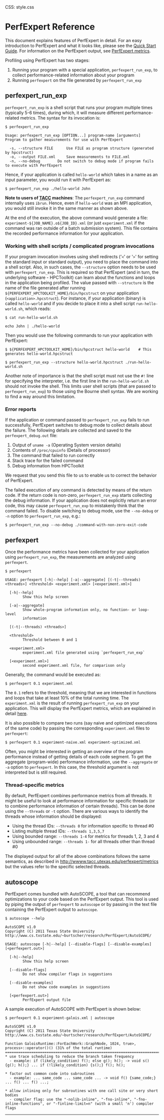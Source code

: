 CSS: style.css

PerfExpert Reference
====================

This document explains features of PerfExpert in detail. For an easy introduction to PerfExpert and what it looks like, please see the [Quick Start Guide](http://www.tacc.utexas.edu/perfexpert/quick-start-guide/). For information on the PerfExpert output, see [PerfExpert metrics](http://www.tacc.utexas.edu/perfexpert/metrics).

Profiling using PerfExpert has two stages: 

1. Running your program with a special application, `perfexpert_run_exp`, to collect performance-related information about your program
2. Running `perfexpert` on the file generated by `perfexpert_run_exp`

perfexpert\_run\_exp
--------------------

`perfexpert_run_exp` is a shell script that runs your program multiple times (typically 5-6 times), during which, it will measure different performance-related metrics. The syntax for its invocation is:

    $ perfexpert_run_exp 

    Usage: perfexpert_run_exp [OPTION...] program-name [arguments]
    Program to gather measurements for use with PerfExpert
    
      -s, --structure FILE		Use FILE as program structure (generated by hpcstruct)
      -o, --output FILE.xml		Save measurements to FILE.xml
      -n, --no-debug		Do not switch to debug mode if program fails to execute with PerfExpert

Hence, if your application is called `hello-world` which takes in a name as an input parameter, you would run it with PerfExpert as:

    $ perfexpert_run_exp ./hello-world John

**Note to users of [TACC](http://www.tacc.utexas.edu/) machines**: The `perfexpert_run_exp` command internally uses `ibrun`. Hence, even if `hello-world` was an MPI application, you would still invoke it in the same manner as shown above.

At the end of the execution, the above command would generate a file: `experiment-${JOB_NAME}.o${JOB_ID}.xml` (or just `experiment.xml` if the command was ran outside of a batch submission system). This file contains the recorded performance information for your application.

### Working with shell scripts / complicated program invocations
If your program invocation involves using shell redirects ('`<`' or '`>`' for setting the standard input or standard output), you need to place the command into a shell script. Also, in such cases, the `--structure` option needs to be used with `perfexpert_run_exp`. This is required so that PerfExpert (and in turn, the underlying software - HPCToolkit) can learn about the functions and loops in the application being profiled. The value passed with `--structure` is the name of the file generated after running `${PERFEXPERT_HPCTOOLKIT_HOME}/bin/hpcstruct` on your application (`<application>.hpcstruct`). For instance, if your application (binary) is called `hello-world` and if you decide to place it into a shell script `run-hello-world.sh`, which reads:

    $ cat run-hello-world.sh

    echo John | ./hello-world

Then you would use the following commands to run your application with PerfExpert:

    $ ${PERFEXPERT_HPCTOOLKIT_HOME}/bin/hpcstruct hello-world    # This generates hello-world.hpcstruct
    
    $ perfexpert_run_exp --structure hello-world.hpcstruct ./run-hello-world.sh

Another note of importance is that the shell script must not use the `#!` line for specifying the interpreter, i.e. the first line in the `run-hello-world.sh` should not invoke the shell. This limits user shell scripts (that are passed to `perfexpert_run_exp`) to those using the Bourne shell syntax. We are working to find a way around this limitation.

### Error reports
If the application or command passed to `perfexpert_run_exp` fails to run successfully, PerfExpert switches to debug mode to collect details about the failure. The following details are collected and saved to the `perfexpert_debug.out` file:

1. Output of `uname -a` (Operating System version details)
2. Contents of `/proc/cpuinfo` (Details of processor)
3. The command that failed to run correctly
4. Stack trace for the failed command
5. Debug information from HPCToolkit

We request that you send this file to us to enable us to correct the behavior of PerfExpert.

The failed execution of any command is detected by means of the return code. If the return code is non-zero, `perfexpert_run_exp` starts collecting the debug information. If your application does not explicitly return an error code, this may cause `perfexpert_run_exp` to mistakenly think that the command failed. To disable switching to debug mode, use the `--no-debug` or `-n` option to `perfexpert_run_exp`, e.g.:

    $ perfexpert_run_exp --no-debug ./command-with-non-zero-exit-code

perfexpert
----------

Once the performance metrics have been collected for your application using `perfexpert_run_exp`, the measurements are analyzed using `perfexpert`.

    $ perfexpert
    
    USAGE: perfexpert [-h|--help] [-a|--aggregate] [(-t|--threads) <threads>] <threshold> <experiment.xml> [<experiment.xml>]
    
      [-h|--help]
            Show this help screen
    
      [-a|--aggregate]
            Show whole-program information only, no function- or loop-level
            information
    
      [(-t|--threads) <threads>]
    
      <threshold>
            Threshold between 0 and 1
    
      <experiment.xml>
            experiment.xml file generated using `perfexpert_run_exp`
    
      [<experiment.xml>]
            second experiment.xml file, for comparison only

Generally, the command would be executed as:

    $ perfexpert 0.1 experiment.xml

The `0.1` refers to the threshold, meaning that we are interested in functions and loops that take at least 10% of the total running time. The `experiment.xml` is the result of running `perfexpert_run_exp` on your application. This will display the PerfExpert metrics, which are explained in detail [here](http://www.tacc.utexas.edu/perfexpert/metrics).

It is also possible to compare two runs (say naive and optimized executions of the same code) by passing the corresponding `experiment.xml` files to `perfexpert`:

    $ perfexpert 0.1 experiment-naive.xml experiment-optimized.xml

Often, you might be interested in getting an overview of the program performance instead of getting details of each code segment. To get the aggregate (program-wide) performance information, use the `--aggregate` or `-a` option to `perfexpert`. In this case, the threshold argument is not interpreted but is still required.

### Thread-specific metrics
By default, PerfExpert combines performance metrics from all threads. It might be useful to look at performance information for specific threads (or to combine performance information of certain threads). This can be done using the `--threads` or `-t` option. There are various ways to identify the threads whose information should be displayed:

* Using the thread IDs: `--threads 0` for information specific to thread #0
* Listing multiple thread IDs: `--threads 1,3,5,7`
* Using bounded range: `--threads 1-4` for metrics for threads 1, 2, 3 and 4
* Using unbounded range: `--threads 1-` for all threads other than thread #0

The displayed output for all of the above combinations follows the same semantics, as described in <http://wwww.tacc.utexas.edu/perfexpert/metrics> but the values refer to the specific selected threads.

autoscope
---------

PerfExpert comes bundled with AutoSCOPE, a tool that can recommend optimizations to your code based on the PerfExpert output. This tool is used by piping the output of `perfexpert` to `autoscope` or by passing in the text file containing the PerfExpert output to `autoscope`.

    $ autoscope --help
    
    AutoSCOPE v1.0
    Copyright (C) 2011 Texas State University
    http://www.cs.txstate.edu/~burtscher/research/PerfExpert/AutoSCOPE/
    
    USAGE: autoscope [-h|--help] [--disable-flags] [--disable-examples] [<perfexpert.out>]
    
      [-h|--help]
            Show this help screen
    
      [--disable-flags]
            Do not show compiler flags in suggestions
    
      [--disable-examples]
            Do not show code examples in suggestions
    
      [<perfexpert.out>]
            PerfExpert output file

A sample execution of AutoSCOPE with PerfExpert is shown below:

    $ perfexpert 0.1 experiment-galois.xml | autoscope 
    
    AutoSCOPE v1.0
    Copyright (C) 2011 Texas State University
    http://www.cs.txstate.edu/~burtscher/research/PerfExpert/AutoSCOPE/
    
    Function GaloisRuntime::ForEachWork::GraphNode, 1024, true>, process>::operator()() (31% of the total runtime)
    ===============================================================================
    * use trace scheduling to reduce the branch taken frequency
      - example: if (likely_condition) f(); else g(); h(); -> void s() {g(); h();} ... if (!likely_condition) {s();} f(); h();
    
    * factor out common code into subroutines
      - example: ... same_code ... same_code ... -> void f() {same_code;} ... f() ... f() ...;
    
    * allow inlining only for subroutines with one call site or very short bodies
      - compiler flag: use the "-nolib-inline", "-fno-inline", "-fno-inline-functions", or "-finline-limit=n" (with a small 'n') compiler flags

* * *
